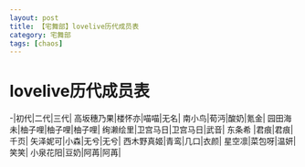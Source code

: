```yaml
---
layout: post
title: 【宅舞部】lovelive历代成员表
category: 宅舞部
tags: [chaos]
---
```


# lovelive历代成员表


-|初代|二代|三代|
高坂穗乃果|楼怀亦|喵喵|无名|
南小鸟|荀沔|酸奶|氪金|
园田海未|柚子哩|柚子哩|柚子哩|
绚濑绘里|卫宫马日|卫宫马日|武音|
东条希	|君痕|君痕|千页|
矢泽妮可|小森|无兮|无兮|
西木野真姬|青鸾|几口|衣颜|
星空凛|菜包呀|温妍|笑笑|
小泉花阳|豆奶|阿苒|阿苒|
